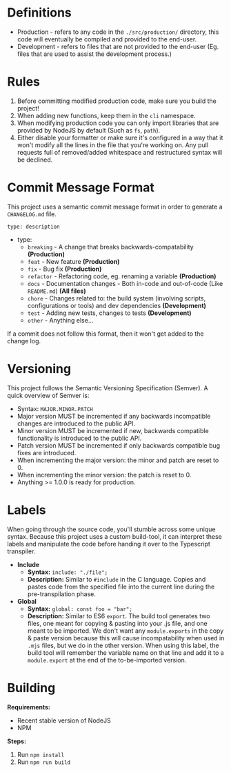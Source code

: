 # Definitions
 - Production - refers to any code in the `./src/production/` directory, this code will eventually be compiled and provided to the end-user.
 - Development - refers to files that are not provided to the end-user (Eg. files that are used to assist the development process.)

# Rules
 1. Before committing modified production code, make sure you build the project!
 2. When adding new functions, keep them in the `cli` namespace.
 3. When modifying production code you can only import libraries that are provided by NodeJS by default (Such as `fs`, `path`).
 4. Either disable your formatter or make sure it's configured in a way that it won't modify all the lines in the file that you're working on. Any pull requests full of removed/added whitespace and restructured syntax will be declined.

# Commit Message Format
This project uses a semantic commit message format in order to generate a `CHANGELOG.md` file.
```
type: description
```
 - type:
   - `breaking` - A change that breaks backwards-compatability **(Production)**
   - `feat` - New feature **(Production)**
   - `fix` - Bug fix **(Production)**
   - `refactor` - Refactoring code, eg. renaming a variable **(Production)**
   - `docs` - Documentation changes - Both in-code and out-of-code (Like `README.md`) **(All files)**
   - `chore` - Changes related to: the build system (involving scripts, configurations or tools) and dev dependencies **(Development)**
   - `test` - Adding new tests, changes to tests **(Development)**
   - `other` - Anything else...

If a commit does not follow this format, then it won't get added to the change log.

# Versioning
This project follows the Semantic Versioning Specification (Semver). A quick overview of Semver is:
 - Syntax: `MAJOR.MINOR.PATCH`
 - Major version MUST be incremented if any backwards incompatible changes are introduced to the public API.
 - Minor version MUST be incremented if new, backwards compatible functionality is introduced to the public API.
 - Patch version MUST be incremented if only backwards compatible bug fixes are introduced.
 - When incrementing the major version: the minor and patch are reset to 0.
 - When incrementing the minor version: the patch is reset to 0.
 - Anything >= 1.0.0 is ready for production.

# Labels
When going through the source code, you'll stumble across some unique syntax. Because this project uses a custom build-tool, it can interpret these labels and manipulate the code before handing it over to the Typescript transpiler.

 * **Include**
   * **Syntax:** `include: "./file";`
   * **Description:** Similar to `#include` in the C language. Copies and pastes code from the specified file into the current line during the pre-transpilation phase.
 * **Global**
   * **Syntax:** `global: const foo = "bar";`
   * **Description:** Similar to ES6 `export`. The build tool generates two files, one meant for copying & pasting into your .js file, and one meant to be imported. We don't want any `module.exports` in the copy & paste version because this will cause incompatability when used in `.mjs` files, but we do in the other version. When using this label, the build tool will remember the variable name on that line and add it to a `module.export` at the end of the to-be-imported version.

# Building

**Requirements:**
 - Recent stable version of NodeJS
 - NPM

**Steps:**
1. Run `npm install`
2. Run `npm run build`
